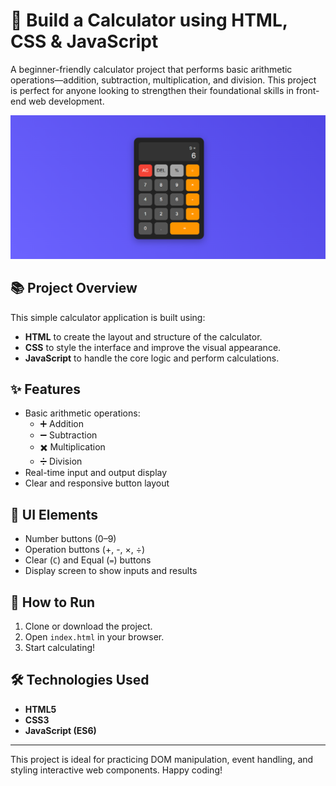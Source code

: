 # 🧮 Build a Calculator using HTML, CSS & JavaScript

A beginner-friendly calculator project that performs basic arithmetic operations—addition, subtraction, multiplication, and division. This project is perfect for anyone looking to strengthen their foundational skills in front-end web development.

![Calculator Output](output.png)

## 📚 Project Overview

This simple calculator application is built using:

- **HTML** to create the layout and structure of the calculator.
- **CSS** to style the interface and improve the visual appearance.
- **JavaScript** to handle the core logic and perform calculations.

## ✨ Features

- Basic arithmetic operations:
  - ➕ Addition
  - ➖ Subtraction
  - ✖️ Multiplication
  - ➗ Division
- Real-time input and output display
- Clear and responsive button layout

## 🧱 UI Elements

- Number buttons (0–9)
- Operation buttons (+, -, ×, ÷)
- Clear (`C`) and Equal (`=`) buttons
- Display screen to show inputs and results

## 🚀 How to Run

1. Clone or download the project.
2. Open `index.html` in your browser.
3. Start calculating!

## 🛠 Technologies Used

- **HTML5**
- **CSS3**
- **JavaScript (ES6)**

---

This project is ideal for practicing DOM manipulation, event handling, and styling interactive web components. Happy coding!
